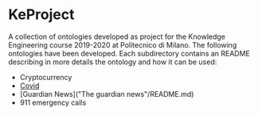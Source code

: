 # KeProject
A collection of ontologies developed as project for the Knowledge Engineering course 2019-2020 at Politecnico di Milano.
The following ontologies have been developed. Each subdirectory contains an README describing in more details the ontology and how it can be used:

* Cryptocurrency
* [Covid](Covid/README.md)
* [Guardian News]("The guardian news"/README.md)
* 911 emergency calls


